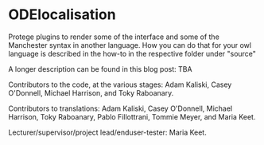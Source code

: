 # ODElocalisation

Protege plugins to render some of the interface and some of the Manchester syntax in another language. How you can do that for your owl language is described in the how-to in the respective folder under "source"

A longer description can be found in this blog post: TBA

Contributors to the code, at the various stages: Adam Kaliski, Casey O'Donnell, Michael Harrison, and Toky Raboanary. 

Contributors to translations: Adam Kaliski, Casey O'Donnell, Michael Harrison, Toky Raboanary, Pablo Fillottrani, Tommie Meyer, and Maria Keet. 

Lecturer/supervisor/project lead/enduser-tester: Maria Keet.
